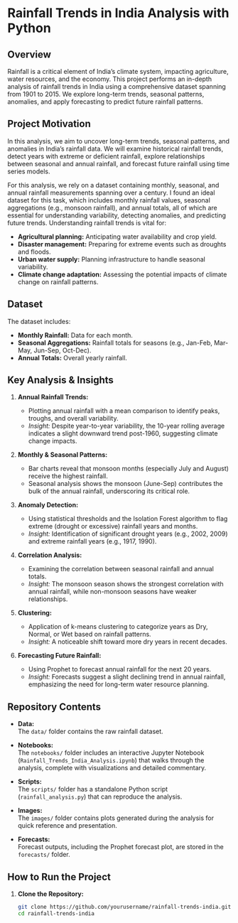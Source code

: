 # Rainfall Trends in India Analysis with Python

## Overview

Rainfall is a critical element of India’s climate system, impacting agriculture, water resources, and the economy. This project performs an in-depth analysis of rainfall trends in India using a comprehensive dataset spanning from 1901 to 2015. We explore long-term trends, seasonal patterns, anomalies, and apply forecasting to predict future rainfall patterns.

## Project Motivation
In this analysis, we aim to uncover long-term trends, seasonal patterns, and anomalies in India’s rainfall data. We will examine historical rainfall trends, detect years with extreme or deficient rainfall, explore relationships between seasonal and annual rainfall, and forecast future rainfall using time series models.

For this analysis, we rely on a dataset containing monthly, seasonal, and annual rainfall measurements spanning over a century. I found an ideal dataset for this task, which includes monthly rainfall values, seasonal aggregations (e.g., monsoon rainfall), and annual totals, all of which are essential for understanding variability, detecting anomalies, and predicting future trends.
Understanding rainfall trends is vital for:
- **Agricultural planning:** Anticipating water availability and crop yield.
- **Disaster management:** Preparing for extreme events such as droughts and floods.
- **Urban water supply:** Planning infrastructure to handle seasonal variability.
- **Climate change adaptation:** Assessing the potential impacts of climate change on rainfall patterns.

## Dataset

The dataset includes:
- **Monthly Rainfall:** Data for each month.
- **Seasonal Aggregations:** Rainfall totals for seasons (e.g., Jan-Feb, Mar-May, Jun-Sep, Oct-Dec).
- **Annual Totals:** Overall yearly rainfall.

## Key Analysis & Insights

1. **Annual Rainfall Trends:**  
   - Plotting annual rainfall with a mean comparison to identify peaks, troughs, and overall variability.
   - *Insight:* Despite year-to-year variability, the 10-year rolling average indicates a slight downward trend post-1960, suggesting climate change impacts.

2. **Monthly & Seasonal Patterns:**  
   - Bar charts reveal that monsoon months (especially July and August) receive the highest rainfall.
   - Seasonal analysis shows the monsoon (June-Sep) contributes the bulk of the annual rainfall, underscoring its critical role.

3. **Anomaly Detection:**  
   - Using statistical thresholds and the Isolation Forest algorithm to flag extreme (drought or excessive) rainfall years and months.
   - *Insight:* Identification of significant drought years (e.g., 2002, 2009) and extreme rainfall years (e.g., 1917, 1990).

4. **Correlation Analysis:**  
   - Examining the correlation between seasonal rainfall and annual totals.
   - *Insight:* The monsoon season shows the strongest correlation with annual rainfall, while non-monsoon seasons have weaker relationships.

5. **Clustering:**  
   - Application of k-means clustering to categorize years as Dry, Normal, or Wet based on rainfall patterns.
   - *Insight:* A noticeable shift toward more dry years in recent decades.

6. **Forecasting Future Rainfall:**  
   - Using Prophet to forecast annual rainfall for the next 20 years.
   - *Insight:* Forecasts suggest a slight declining trend in annual rainfall, emphasizing the need for long-term water resource planning.

## Repository Contents

- **Data:**  
  The `data/` folder contains the raw rainfall dataset.
  
- **Notebooks:**  
  The `notebooks/` folder includes an interactive Jupyter Notebook (`Rainfall_Trends_India_Analysis.ipynb`) that walks through the analysis, complete with visualizations and detailed commentary.

- **Scripts:**  
  The `scripts/` folder has a standalone Python script (`rainfall_analysis.py`) that can reproduce the analysis.

- **Images:**  
  The `images/` folder contains plots generated during the analysis for quick reference and presentation.

- **Forecasts:**  
  Forecast outputs, including the Prophet forecast plot, are stored in the `forecasts/` folder.

## How to Run the Project

1. **Clone the Repository:**
   ```bash
   git clone https://github.com/yourusername/rainfall-trends-india.git
   cd rainfall-trends-india

